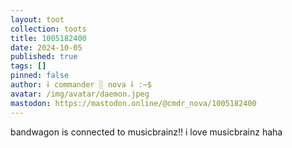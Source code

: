 ```yaml
---
layout: toot
collection: toots
title: 1005182400
date: 2024-10-05
published: true
tags: []
pinned: false
author: ⸸ commander ░ nova ⸸ :~$
avatar: /img/avatar/daemon.jpeg
mastodon: https://mastodon.online/@cmdr_nova/1005182400
---
```


bandwagon is connected to musicbrainz!! i love musicbrainz haha
